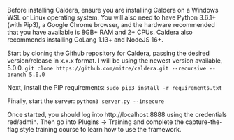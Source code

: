 Before installing Caldera, ensure you are installing Caldera on a Windows WSL or Linux operating system. You will also need to have Python 3.6.1+ (with Pip3), a Google Chrome browser, and the hardware recommended that you have available is 8GB+ RAM and 2+ CPUs. Caldera also recommends installing GoLang 1.13+ and NodeJS 16+.

Start by cloning the Github repository for Caldera, passing the desired version/release in x.x.x format. I will be using the newest version available, 5.0.0.
```git clone https://github.com/mitre/caldera.git --recursive --branch 5.0.0 ```

Next, install the PIP requirements:
```sudo pip3 install -r requirements.txt```

Finally, start the server:
```python3 server.py --insecure```

Once started, you should log into http://localhost:8888 using the credentials red/admin. Then go into Plugins -> Training and complete the capture-the-flag style training course to learn how to use the framework.

